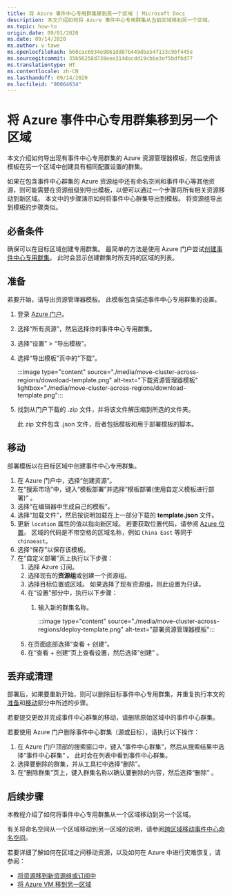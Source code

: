 ```yaml
---
title: 将 Azure 事件中心专用群集移到另一个区域 | Microsoft Docs
description: 本文介绍如何将 Azure 事件中心专用群集从当前区域移到另一个区域。
ms.topic: how-to
origin.date: 09/01/2020
ms.date: 09/14/2020
ms.author: v-tawe
ms.openlocfilehash: b60cac6934e9861dd87b449dba54f133c9bf445e
ms.sourcegitcommit: 35b56258d738eee314dacdd19cbbe3ef5bdfbd77
ms.translationtype: HT
ms.contentlocale: zh-CN
ms.lasthandoff: 09/14/2020
ms.locfileid: "90064634"
---
```

# <a name="move-an-azure-event-hubs-dedicated-cluster-to-another-region"></a>将 Azure 事件中心专用群集移到另一个区域
本文介绍如何导出现有事件中心专用群集的 Azure 资源管理器模板，然后使用该模板在另一个区域中创建具有相同配置设置的群集。 

如果在包含事件中心群集的 Azure 资源组中还有命名空间和事件中心等其他资源，则可能需要在资源组级别导出模板，以便可以通过一个步骤将所有相关资源移动到新区域。 本文中的步骤演示如何将事件中心群集导出到模板。 将资源组导出到模板的步骤类似。 

## <a name="prerequisites"></a>必备条件
确保可以在目标区域创建专用群集。 最简单的方法是使用 Azure 门户尝试[创建事件中心专用群集](event-hubs-dedicated-cluster-create-portal.md)。 此时会显示创建群集时所支持的区域的列表。 

## <a name="prepare"></a>准备
若要开始，请导出资源管理器模板。 此模板包含描述事件中心专用群集的设置。

1. 登录 [Azure 门户](https://portal.azure.cn)。
2. 选择“所有资源”，然后选择你的事件中心专用群集。
3. 选择“设置” > “导出模板”。 
4. 选择“导出模板”页中的“下载”。 

    :::image type="content" source="./media/move-cluster-across-regions/download-template.png" alt-text="下载资源管理器模板" lightbox="./media/move-cluster-across-regions/download-template.png":::
5. 找到从门户下载的 .zip 文件，并将该文件解压缩到所选的文件夹。

   此 zip 文件包含 .json 文件，后者包括模板和用于部署模板的脚本。


## <a name="move"></a>移动

部署模板以在目标区域中创建事件中心专用群集。 


1. 在 Azure 门户中，选择“创建资源”。
2. 在“搜索市场”中，键入“模板部署”并选择“模板部署(使用自定义模板进行部署)”  。
5. 选择“在编辑器中生成自己的模板”。
6. 选择“加载文件”，然后按说明加载在上一部分下载的 **template.json** 文件。
1. 更新 `location` 属性的值以指向新区域。 若要获取位置代码，请参阅 [Azure 位置](https://azure.microsoft.com/global-infrastructure/locations/)。 区域的代码是不带空格的区域名称，例如 `China East` 等同于 `chinaeast`。
1. 选择“保存”以保存该模板。 
1. 在“自定义部署”页上执行以下步骤： 
    1. 选择 Azure 订阅。 
    2. 选择现有的**资源组**或创建一个资源组。 
    3. 选择目标位置或区域。 如果选择了现有资源组，则此设置为只读。 
    4. 在“设置”部分中，执行以下步骤：    
        1. 输入新的群集名称。 

            :::image type="content" source="./media/move-cluster-across-regions/deploy-template.png" alt-text="部署资源管理器模板":::
    5. 在页面底部选择“查看 + 创建”。 
    1. 在“查看 + 创建”页上查看设置，然后选择“创建” 。  

## <a name="discard-or-clean-up"></a>丢弃或清理
部署后，如果要重新开始，则可以删除目标事件中心专用群集，并重复执行本文的[准备](#prepare)和[移动](#move)部分中所述的步骤。

若要提交更改并完成事件中心群集的移动，请删除原始区域中的事件中心群集。 

若要使用 Azure 门户删除事件中心群集（源或目标），请执行以下操作：

1. 在 Azure 门户顶部的搜索窗口中，键入“事件中心群集”，然后从搜索结果中选择“事件中心群集” 。 此时会在列表中看到事件中心群集。
2. 选择要删除的群集，并从工具栏中选择“删除”。 
3. 在“删除群集”页上，键入群集名称以确认要删除的内容，然后选择“删除”  。 

## <a name="next-steps"></a>后续步骤
本教程介绍了如何将事件中心专用群集从一个区域移动到另一个区域。 

有关将命名空间从一个区域移动到另一区域的说明，请参阅[跨区域移动事件中心命名空间](move-across-regions.md)。 

若要详细了解如何在区域之间移动资源，以及如何在 Azure 中进行灾难恢复，请参阅：

- [将资源移到新资源组或订阅中](../azure-resource-manager/management/move-resource-group-and-subscription.md)
- [将 Azure VM 移到另一区域](../site-recovery/azure-to-azure-tutorial-migrate.md)
